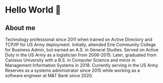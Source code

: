 # Hello World 👋 

## About me

Technology professional since 2011 when trained on Active Directory and TCP/IP for US Army deployment.  Initially, attended Erie Community College for Business Admin, but earned an A.S. in General Studies.  Served on Active Duty in the US Army as a logistician from 2006-2015.  Later, graduated from Canisius University with a B.S. in Computer Science and minor in Management Information Systems in 2018.  Currently serving in the US Army Reserves as a systems administrator since 2015 while working as a software engineer at M&T Bank since 2020. 
      
<!--
**briantgil/briantgil** is a ✨ _special_ ✨ repository because its `README.md` (this file) appears on your GitHub profile.

Here are some ideas to get you started:
- 🔭 I’m currently working on ...
- 🌱 I’m currently learning ...
- 👯 I’m looking to collaborate on ...
- 🤔 I’m looking for help with ...
- 💬 Ask me about ...
- 📫 How to reach me: ...
- 😄 Pronouns: ...
- ⚡ Fun fact: ...
-->
